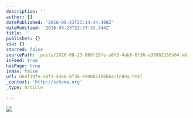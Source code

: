 ```yaml
---
description: ''
author: []
datePublished: '2016-08-23T23:14:44.488Z'
dateModified: '2016-08-23T22:57:33.344Z'
title: ''
publisher: {}
via: {}
starred: false
sourcePath: _posts/2016-08-23-869f19fe-a0f3-4ab6-8f36-e99882166b64.md
inFeed: true
hasPage: true
inNav: false
url: 869f19fe-a0f3-4ab6-8f36-e99882166b64/index.html
_context: 'http://schema.org'
_type: Article

---
```

![](https://the-grid-user-content.s3-us-west-2.amazonaws.com/1a5d1e28-d591-4c1a-b81f-dbb8fd3ddca0.jpg)